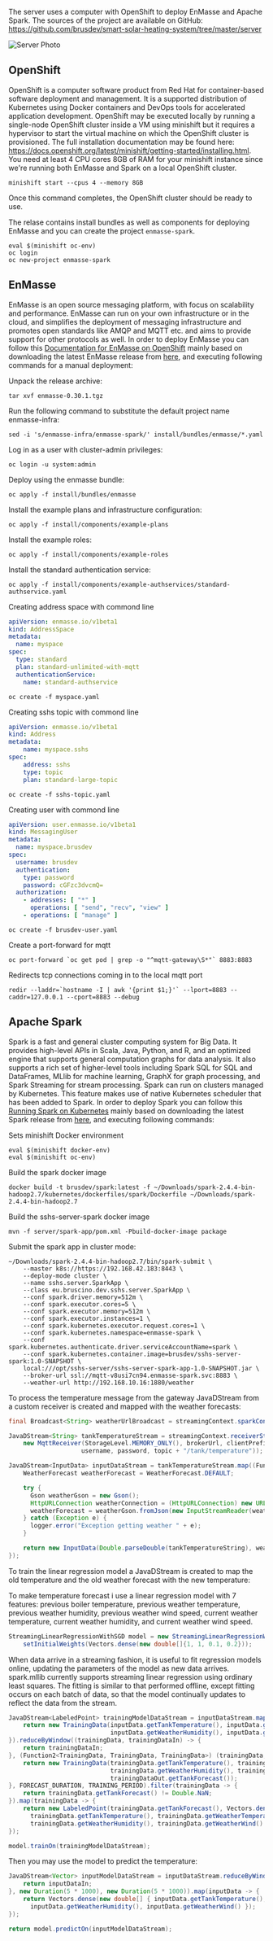 The server uses a computer with OpenShift to deploy EnMasse and Apache Spark. The sources of the project are available on GitHub: https://github.com/brusdev/smart-solar-heating-system/tree/master/server

![Server Photo](../images/server_photo.png)

## OpenShift
OpenShift is a computer software product from Red Hat for container-based software deployment and management. It is a supported distribution of Kubernetes using Docker containers and DevOps tools for accelerated application development. OpenShift may be executed locally by running a single-node OpenShift cluster inside a VM using minishift but it requires a hypervisor to start the virtual machine on which the OpenShift cluster is provisioned. The full installation documentation may be found here: https://docs.openshift.org/latest/minishift/getting-started/installing.html.
You need at least 4 CPU cores 8GB of RAM for your minishift instance since we're running both EnMasse and Spark on a local OpenShift cluster.

```
minishift start --cpus 4 --memory 8GB
```

Once this command completes, the OpenShift cluster should be ready to use.

The relase contains install bundles as well as components for deploying EnMasse and you can create the project `enmasse-spark`.

```
eval $(minishift oc-env)
oc login
oc new-project enmasse-spark
```


## EnMasse
EnMasse is an open source messaging platform, with focus on scalability and performance. EnMasse can run on your own infrastructure or in the cloud, and simplifies the deployment of messaging infrastructure and promotes open standards like AMQP and MQTT etc. and aims to provide support for other protocols as well.
In order to deploy EnMasse you can follow this [Documentation for EnMasse on OpenShift](https://enmasse.io/documentation/0.30.1/openshift/) mainly based on downloading the latest EnMasse release from [here](https://github.com/EnMasseProject/enmasse/releases), and executing following commands for a manual deployment:

Unpack the release archive:

```
tar xvf enmasse-0.30.1.tgz
```

Run the following command to substitute the default project name enmasse-infra:
```
sed -i 's/enmasse-infra/enmasse-spark/' install/bundles/enmasse/*.yaml
```

Log in as a user with cluster-admin privileges:
```
oc login -u system:admin
```

Deploy using the enmasse bundle:
```
oc apply -f install/bundles/enmasse
```

Install the example plans and infrastructure configuration:
```
oc apply -f install/components/example-plans
```

Install the example roles:
```
oc apply -f install/components/example-roles
```

Install the standard authentication service:
```
oc apply -f install/components/example-authservices/standard-authservice.yaml
```

Creating address space with commond line

```yaml
apiVersion: enmasse.io/v1beta1
kind: AddressSpace
metadata:
  name: myspace
spec:
  type: standard
  plan: standard-unlimited-with-mqtt
  authenticationService:
    name: standard-authservice
```

```
oc create -f myspace.yaml
```

Creating sshs topic with commond line

```yaml
apiVersion: enmasse.io/v1beta1
kind: Address
metadata:
    name: myspace.sshs
spec:
    address: sshs
    type: topic
    plan: standard-large-topic
```

```
oc create -f sshs-topic.yaml
```

Creating user with commond line

```yaml
apiVersion: user.enmasse.io/v1beta1
kind: MessagingUser
metadata:
  name: myspace.brusdev
spec:
  username: brusdev
  authentication:
    type: password
    password: cGFzc3dvcmQ=
  authorization:
    - addresses: [ "*" ]
      operations: [ "send", "recv", "view" ]
    - operations: [ "manage" ]
```

```
oc create -f brusdev-user.yaml
```

Create a port-forward for mqtt
```
oc port-forward `oc get pod | grep -o "^mqtt-gateway\S*"` 8883:8883
```

Redirects tcp connections coming in to the local mqtt port
```
redir --laddr=`hostname -I | awk '{print $1;}'` --lport=8883 --caddr=127.0.0.1 --cport=8883 --debug
```

## Apache Spark
Spark is a fast and general cluster computing system for Big Data. It provides high-level APIs in Scala, Java, Python, and R, and an optimized engine that supports general computation graphs for data analysis. It also supports a rich set of higher-level tools including Spark SQL for SQL and DataFrames, MLlib for machine learning, GraphX for graph processing, and Spark Streaming for stream processing. Spark can run on clusters managed by Kubernetes. This feature makes use of native Kubernetes scheduler that has been added to Spark.
In order to deploy Spark you can follow this [Running Spark on Kubernetes](https://spark.apache.org/docs/2.4.4/running-on-kubernetes.html) mainly based on downloading the latest Spark release from [here](https://github.com/apache/spark/releases), and executing following commands:

Sets minishift Docker environment
```
eval $(minishift docker-env)
eval $(minishift oc-env)
```

Build the spark docker image
```
docker build -t brusdev/spark:latest -f ~/Downloads/spark-2.4.4-bin-hadoop2.7/kubernetes/dockerfiles/spark/Dockerfile ~/Downloads/spark-2.4.4-bin-hadoop2.7
```

Build the sshs-server-spark docker image
```
mvn -f server/spark-app/pom.xml -Pbuild-docker-image package
```

Submit the spark app in cluster mode:
```
~/Downloads/spark-2.4.4-bin-hadoop2.7/bin/spark-submit \
    --master k8s://https://192.168.42.183:8443 \
    --deploy-mode cluster \
    --name sshs.server.SparkApp \
    --class eu.bruscino.dev.sshs.server.SparkApp \
    --conf spark.driver.memory=512m \
    --conf spark.executor.cores=5 \
    --conf spark.executor.memory=512m \
    --conf spark.executor.instances=1 \
    --conf spark.kubernetes.executor.request.cores=1 \
    --conf spark.kubernetes.namespace=enmasse-spark \
    --conf spark.kubernetes.authenticate.driver.serviceAccountName=spark \
    --conf spark.kubernetes.container.image=brusdev/sshs-server-spark:1.0-SNAPSHOT \
    local:///opt/sshs-server/sshs-server-spark-app-1.0-SNAPSHOT.jar \
    --broker-url ssl://mqtt-v8usi7cn94.enmasse-spark.svc:8883 \
    --weather-url http://192.168.10.16:1880/weather
```

To process the temperature message from the gateway JavaDStream from a custom receiver is created and mapped with the weather forecasts:

```Java
final Broadcast<String> weatherUrlBroadcast = streamingContext.sparkContext().broadcast(weatherUrl);

JavaDStream<String> tankTemperatureStream = streamingContext.receiverStream(
    new MqttReceiver(StorageLevel.MEMORY_ONLY(), brokerUrl, clientPrefixOption + "Receiver",
                    username, password, topic + "/tank/temperature"));

JavaDStream<InputData> inputDataStream = tankTemperatureStream.map((Function<String, InputData>) tankTemperatureString -> {
    WeatherForecast weatherForecast = WeatherForecast.DEFAULT;

    try {
      Gson weatherGson = new Gson();
      HttpURLConnection weatherConnection = (HttpURLConnection) new URL(weatherUrlBroadcast.getValue()).openConnection();
      weatherForecast = weatherGson.fromJson(new InputStreamReader(weatherConnection.getInputStream()), WeatherForecast.class);
    } catch (Exception e) {
      logger.error("Exception getting weather " + e);
    }

    return new InputData(Double.parseDouble(tankTemperatureString), weatherForecast.getTemperature(), weatherForecast.getHumidity(), weatherForecast.getWind());
});
```

To train the linear regression model a JavaDStream is created to map the old temperature and the old weather forecast with the new temperature:

To make temperature forecast i use a linear regression model with 7 features: previous boiler temperature, previous weather temperature, previous weather humidity, previous weather wind speed, current weather temperature, current weather humidity, and current weather wind speed.

```Java
StreamingLinearRegressionWithSGD model = new StreamingLinearRegressionWithSGD().
    setInitialWeights(Vectors.dense(new double[]{1, 1, 0.1, 0.2}));
```

When data arrive in a streaming fashion, it is useful to fit regression models online, updating the parameters of the model as new data arrives. spark.mllib currently supports streaming linear regression using ordinary least squares. The fitting is similar to that performed offline, except fitting occurs on each batch of data, so that the model continually updates to reflect the data from the stream.

```Java
JavaDStream<LabeledPoint> trainingModelDataStream = inputDataStream.map(inputData -> {
    return new TrainingData(inputData.getTankTemperature(), inputData.getWeatherTemperature(),
                            inputData.getWeatherHumidity(), inputData.getWeatherWind(), Double.NaN);
}).reduceByWindow((trainingData, trainingDataIn) -> {
    return trainingDataIn;
}, (Function2<TrainingData, TrainingData, TrainingData>) (trainingData, trainingDataOut) -> {
    return new TrainingData(trainingData.getTankTemperature(), trainingData.getWeatherTemperature(),
                            trainingData.getWeatherHumidity(), trainingData.getWeatherWind(),
                            trainingDataOut.getTankForecast());
}, FORECAST_DURATION, TRAINING_PERIOD).filter(trainingData -> {
    return trainingData.getTankForecast() != Double.NaN;
}).map(trainingData -> {
    return new LabeledPoint(trainingData.getTankForecast(), Vectors.dense(new double[] {
      trainingData.getTankTemperature(), trainingData.getWeatherTemperature(),
      trainingData.getWeatherHumidity(), trainingData.getWeatherWind() }));
});

model.trainOn(trainingModelDataStream);
```

Then you may use the model to predict the temperature:

```Java
JavaDStream<Vector> inputModelDataStream = inputDataStream.reduceByWindow((inputData, inputDataIn) -> {
    return inputDataIn;
}, new Duration(5 * 1000), new Duration(5 * 1000)).map(inputData -> {
    return Vectors.dense(new double[] { inputData.getTankTemperature(), inputData.getWeatherTemperature(),
      inputData.getWeatherHumidity(), inputData.getWeatherWind() });
});

return model.predictOn(inputModelDataStream);
```
